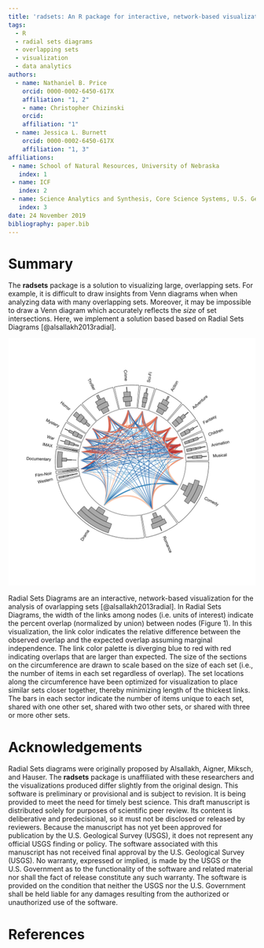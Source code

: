 ```yaml
---
title: 'radsets: An R package for interactive, network-based visualizations of overlapping set'
tags:
  - R
  - radial sets diagrams
  - overlapping sets
  - visualization
  - data analytics
authors:
  - name: Nathaniel B. Price
    orcid: 0000-0002-6450-617X
    affiliation: "1, 2"
    - name: Christopher Chizinski
    orcid: 
    affiliation: "1"
  - name: Jessica L. Burnett
    orcid: 0000-0002-6450-617X
    affiliation: "1, 3"
affiliations:
 - name: School of Natural Resources, University of Nebraska
   index: 1
 - name: ICF
   index: 2
 - name: Science Analytics and Synthesis, Core Science Systems, U.S. Geological Survey
   index: 3
date: 24 November 2019
bibliography: paper.bib
---
```


# Summary
The __radsets__ package is a solution to visualizing large, overlapping sets. For example, it is difficult to draw insights from Venn diagrams when when analyzing data with many overlapping sets. Moreover, it may be impossible to draw a Venn diagram which accurately reflects the _size_ of set intersections. Here, we implement a solution based based on Radial Sets Diagrams [@alsallakh2013radial].  


![Figure 1. Example of a Radial Sets Diagram using the MovieLens Data [@harper2016movielens].](fig1.svg)

Radial Sets Diagrams are an interactive, network-based visualization for the analysis of ovarlapping sets [@alsallakh2013radial]. In Radial Sets Diagrams, the width of the links among nodes (i.e. units of interest) indicate the percent overlap (normalized by union) between nodes (Figure 1). In this visualization, the link color indicates the relative difference between the observed overlap and the expected overlap assuming marginal independence. The link color palette is diverging blue to red with red indicating overlaps that are larger than expected. The size of the sections on the circumference are drawn to scale based on the size of each set (i.e., the number of items in each set regardless of overlap). The set locations along the circumference have been optimized for visualization to place similar sets closer together, thereby minimizing length of the thickest links. The bars in each sector indicate the number of items unique to each set, shared with one other set, shared with two other sets, or shared with three or more other sets. 


# Acknowledgements
Radial Sets diagrams were originally proposed by Alsallakh, Aigner, Miksch, and Hauser. The __radsets__ package is unaffiliated with these researchers and the visualizations produced differ slightly from the original design. This software is preliminary or provisional and is subject to revision. It is being provided to meet the need for timely best science. This draft manuscript is distributed solely for purposes of scientific peer review. Its content is deliberative and predecisional, so it must not be disclosed or released by reviewers. Because the manuscript has not yet been approved for publication by the U.S. Geological Survey (USGS), it does not represent any official USGS finding or policy. The software associated with this manuscript has not received final approval by the U.S. Geological Survey (USGS). No warranty, expressed or implied, is made by the USGS or the U.S. Government as to the functionality of the software and related material nor shall the fact of release constitute any such warranty. The software is provided on the condition that neither the USGS nor the U.S. Government shall be held liable for any damages resulting from the authorized or unauthorized use of the software.


# References
